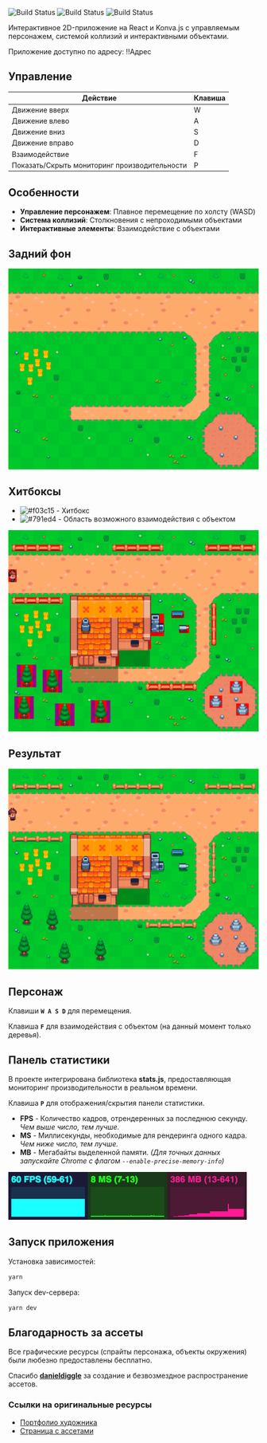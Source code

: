 ![Build Status](https://img.shields.io/badge/React-19.1-61DAFB?logo=react) ![Build Status](https://img.shields.io/badge/TypeScript-5.8-007ACC?logo=typescript) ![Build Status](https://img.shields.io/badge/Konva.js-9.3-00AEFF)

Интерактивное 2D-приложение на React и Konva.js с управляемым персонажем, системой коллизий и интерактивными объектами.

Приложение доступно по адресу: !!Адрес

## Управление

| Действие                                      | Клавиша |
| --------------------------------------------- | ------- |
| Движение вверх                                | W       |
| Движение влево                                | A       |
| Движение вниз                                 | S       |
| Движение вправо                               | D       |
| Взаимодействие                                | F       |
| Показать/Скрыть мониторинг производительности | P       |

## Особенности

- **Управление персонажем**: Плавное перемещение по холсту (WASD)
- **Система коллизий**: Столкновения с непроходимыми объектами
- **Интерактивные элементы**: Взаимодействие с объектами

## Задний фон

![background](https://github.com/Bizki1337/conva/blob/main/public/background.png)

## Хитбоксы

- ![#f03c15](https://placehold.co/15x15/f03c15/f03c15.png) - Хитбокс
- ![#791ed4](https://placehold.co/15x15/791ed4/791ed4.png) - Область возможного взаимодействия с объектом

![background](https://github.com/Bizki1337/conva/blob/main/public/hitbox.png)

## Результат

![background](https://github.com/Bizki1337/conva/blob/main/public/map.png)

## Персонаж

Клавиши **`W A S D`** для перемещения.

Клавиша **`F`** для взаимодействия с объектом (на данный момент только деревья).

## Панель статистики

В проекте интегрирована библиотека **stats.js**, предоставляющая мониторинг производительности в реальном времени.

Клавиша **`P`** для отображения/скрытия панели статистики.

- **FPS** - Количество кадров, отрендеренных за последнюю секунду. _Чем выше число, тем лучше._
- **MS** - Миллисекунды, необходимые для рендеринга одного кадра. _Чем ниже число, тем лучше._
- **MB** - Мегабайты выделенной памяти. _(Для точных данных запускайте Chrome с флагом `--enable-precise-memory-info`)_

![fps.png](https://github.com/Bizki1337/conva/blob/main/public/fps.png)![ms.png](https://github.com/Bizki1337/conva/blob/main/public/ms.png)![mb.png](https://github.com/Bizki1337/conva/blob/main/public/mb.png)

## Запуск приложения

Установка зависимостей:

```sh
yarn
```

Запуск dev-сервера:

```sh
yarn dev
```

## Благодарность за ассеты

Все графические ресурсы (спрайты персонажа, объекты окружения) были любезно предоставлены бесплатно.

Спасибо [**danieldiggle**](https://itch.io/profile/danieldiggle) за создание и безвозмездное распространение ассетов.

### Ссылки на оригинальные ресурсы

- [Портфолио художника](https://itch.io/profile/danieldiggle)
- [Страница с ассетами](https://danieldiggle.itch.io/sunnyside)
